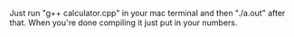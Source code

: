 Just run "g++ calculator.cpp" in your mac terminal and then "./a.out" after that. When you're done compiling it just put in your numbers. 
